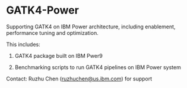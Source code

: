 # GATK4-Power
Supporting GATK4 on IBM Power architecture, including enablement, performance tuning and optimization.

This includes:
1. GATK4 package built on IBM Pwer9

2. Benchmarking scripts to run GATK4 pipelines on IBM Power system

Contact: Ruzhu Chen (ruzhuchen@us.ibm.com) for support
